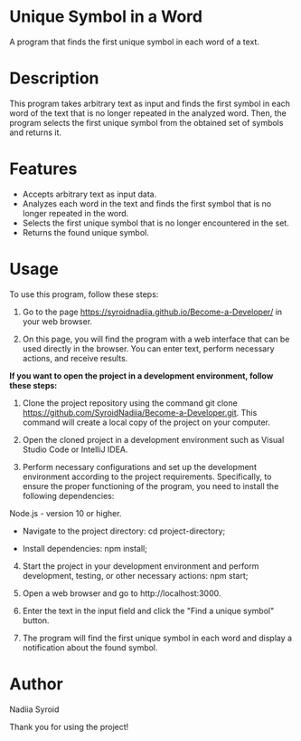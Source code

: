 # Unique Symbol in a Word

A program that finds the first unique symbol in each word of a text.

# Description

This program takes arbitrary text as input and finds the first symbol in each
word of the text that is no longer repeated in the analyzed word. Then, the
program selects the first unique symbol from the obtained set of symbols and
returns it.

# Features

- Accepts arbitrary text as input data.
- Analyzes each word in the text and finds the first symbol that is no longer
  repeated in the word.
- Selects the first unique symbol that is no longer encountered in the set.
- Returns the found unique symbol.

# Usage

To use this program, follow these steps:

1. Go to the page https://syroidnadiia.github.io/Become-a-Developer/ in your web
   browser.

2. On this page, you will find the program with a web interface that can be used
   directly in the browser. You can enter text, perform necessary actions, and
   receive results.

**If you want to open the project in a development environment, follow these
steps:**

1. Clone the project repository using the command git clone
   https://github.com/SyroidNadiia/Become-a-Developer.git. This command will
   create a local copy of the project on your computer.

2. Open the cloned project in a development environment such as Visual Studio
   Code or IntelliJ IDEA.

3. Perform necessary configurations and set up the development environment
   according to the project requirements. Specifically, to ensure the proper
   functioning of the program, you need to install the following dependencies:

Node.js - version 10 or higher.

- Navigate to the project directory: cd project-directory;

- Install dependencies: npm install;

4. Start the project in your development environment and perform development,
   testing, or other necessary actions: npm start;

5. Open a web browser and go to http://localhost:3000.

6. Enter the text in the input field and click the "Find a unique symbol"
   button.

7. The program will find the first unique symbol in each word and display a
   notification about the found symbol.

# Author

Nadiia Syroid

Thank you for using the project!
